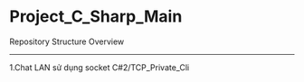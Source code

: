 # Project_C_Sharp_Main
Repository Structure Overview

---

1.Chat LAN sử dụng socket C#2/TCP_Private_Cli
